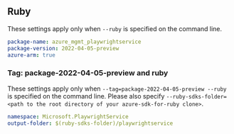 ## Ruby

These settings apply only when `--ruby` is specified on the command line.

```yaml
package-name: azure_mgmt_playwrightservice
package-version: 2022-04-05-preview
azure-arm: true
```

### Tag: package-2022-04-05-preview and ruby

These settings apply only when `--tag=package-2022-04-05-preview --ruby` is specified on the command line.
Please also specify `--ruby-sdks-folder=<path to the root directory of your azure-sdk-for-ruby clone>`.

```yaml $(tag) == 'package-2022-04-05-preview' && $(ruby)
namespace: Microsoft.PlaywrightService
output-folder: $(ruby-sdks-folder)/playwrightservice
```